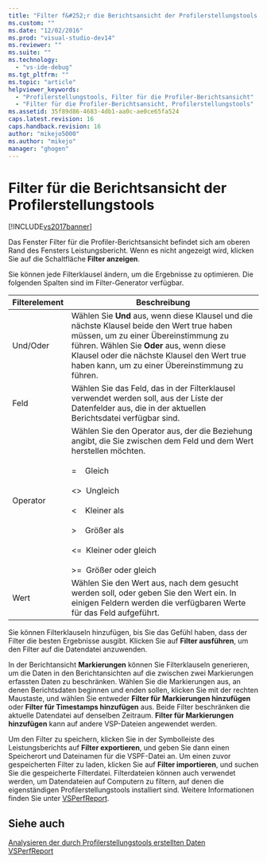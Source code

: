 ```yaml
---
title: "Filter f&#252;r die Berichtsansicht der Profilerstellungstools | Microsoft Docs"
ms.custom: ""
ms.date: "12/02/2016"
ms.prod: "visual-studio-dev14"
ms.reviewer: ""
ms.suite: ""
ms.technology: 
  - "vs-ide-debug"
ms.tgt_pltfrm: ""
ms.topic: "article"
helpviewer_keywords: 
  - "Profilerstellungstools, Filter für die Profiler-Berichtsansicht"
  - "Filter für die Profiler-Berichtsansicht, Profilerstellungstools"
ms.assetid: 35f89d86-4683-4db1-aa0c-ae0ce65fa524
caps.latest.revision: 16
caps.handback.revision: 16
author: "mikejo5000"
ms.author: "mikejo"
manager: "ghogen"
---
```

# Filter f&#252;r die Berichtsansicht der Profilerstellungstools
[!INCLUDE[vs2017banner](../code-quality/includes/vs2017banner.md)]

Das Fenster Filter für die Profiler\-Berichtsansicht befindet sich am oberen Rand des Fensters Leistungsbericht.  Wenn es nicht angezeigt wird, klicken Sie auf die Schaltfläche **Filter anzeigen**.  
  
 Sie können jede Filterklausel ändern, um die Ergebnisse zu optimieren.  Die folgenden Spalten sind im Filter\-Generator verfügbar.  
  
|Filterelement|**Beschreibung**|  
|-------------------|----------------------|  
|Und\/Oder|Wählen Sie **Und** aus, wenn diese Klausel und die nächste Klausel beide den Wert true haben müssen, um zu einer Übereinstimmung zu führen.  Wählen Sie **Oder** aus, wenn diese Klausel oder die nächste Klausel den Wert true haben kann, um zu einer Übereinstimmung zu führen.|  
|Feld|Wählen Sie das Feld, das in der Filterklausel verwendet werden soll, aus der Liste der Datenfelder aus, die in der aktuellen Berichtsdatei verfügbar sind.|  
|Operator|Wählen Sie den Operator aus, der die Beziehung angibt, die Sie zwischen dem Feld und dem Wert herstellen möchten.<br /><br /> \=    Gleich<br /><br /> \<\>  Ungleich<br /><br /> \<    Kleiner als<br /><br /> \>    Größer als<br /><br /> \<\=  Kleiner oder gleich<br /><br /> \>\=  Größer oder gleich|  
|Wert|Wählen Sie den Wert aus, nach dem gesucht werden soll, oder geben Sie den Wert ein.  In einigen Feldern werden die verfügbaren Werte für das Feld aufgeführt.|  
  
 Sie können Filterklauseln hinzufügen, bis Sie das Gefühl haben, dass der Filter die besten Ergebnisse ausgibt.  Klicken Sie auf **Filter ausführen**, um den Filter auf die Datendatei anzuwenden.  
  
 In der Berichtansicht **Markierungen** können Sie Filterklauseln generieren, um die Daten in den Berichtansichten auf die zwischen zwei Markierungen erfassten Daten zu beschränken.  Wählen Sie die Markierungen aus, an denen Berichtsdaten beginnen und enden sollen, klicken Sie mit der rechten Maustaste, und wählen Sie entweder **Filter für Markierungen hinzufügen** oder **Filter für Timestamps hinzufügen** aus.  Beide Filter beschränken die aktuelle Datendatei auf denselben Zeitraum. **Filter für Markierungen hinzufügen** kann auf andere VSP\-Dateien angewendet werden.  
  
 Um den Filter zu speichern, klicken Sie in der Symbolleiste des Leistungsberichts auf **Filter exportieren**, und geben Sie dann einen Speicherort und Dateinamen für die VSPF\-Datei an.  Um einen zuvor gespeicherten Filter zu laden, klicken Sie auf **Filter importieren**, und suchen Sie die gespeicherte Filterdatei.  Filterdateien können auch verwendet werden, um Datendateien auf Computern zu filtern, auf denen die eigenständigen Profilerstellungstools installiert sind.  Weitere Informationen finden Sie unter [VSPerfReport](../profiling/vsperfreport.md).  
  
## Siehe auch  
 [Analysieren der durch Profilerstellungstools erstellten Daten](../profiling/analyzing-performance-tools-data.md)   
 [VSPerfReport](../profiling/vsperfreport.md)
